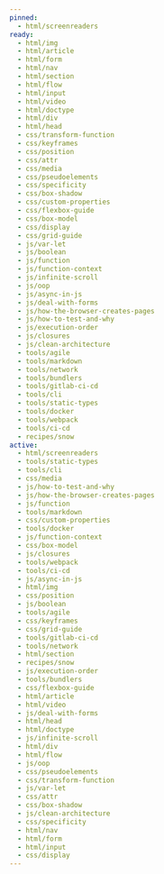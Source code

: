 ```yaml
---
pinned:
  - html/screenreaders
ready:
  - html/img
  - html/article
  - html/form
  - html/nav
  - html/section
  - html/flow
  - html/input
  - html/video
  - html/doctype
  - html/div
  - html/head
  - css/transform-function
  - css/keyframes
  - css/position
  - css/attr
  - css/media
  - css/pseudoelements
  - css/specificity
  - css/box-shadow
  - css/custom-properties
  - css/flexbox-guide
  - css/box-model
  - css/display
  - css/grid-guide
  - js/var-let
  - js/boolean
  - js/function
  - js/function-context
  - js/infinite-scroll
  - js/oop
  - js/async-in-js
  - js/deal-with-forms
  - js/how-the-browser-creates-pages
  - js/how-to-test-and-why
  - js/execution-order
  - js/closures
  - js/clean-architecture
  - tools/agile
  - tools/markdown
  - tools/network
  - tools/bundlers
  - tools/gitlab-ci-cd
  - tools/cli
  - tools/static-types
  - tools/docker
  - tools/webpack
  - tools/ci-cd
  - recipes/snow
active:
  - html/screenreaders
  - tools/static-types
  - tools/cli
  - css/media
  - js/how-to-test-and-why
  - js/how-the-browser-creates-pages
  - js/function
  - tools/markdown
  - css/custom-properties
  - tools/docker
  - js/function-context
  - css/box-model
  - js/closures
  - tools/webpack
  - tools/ci-cd
  - js/async-in-js
  - html/img
  - css/position
  - js/boolean
  - tools/agile
  - css/keyframes
  - css/grid-guide
  - tools/gitlab-ci-cd
  - tools/network
  - html/section
  - recipes/snow
  - js/execution-order
  - tools/bundlers
  - css/flexbox-guide
  - html/article
  - html/video
  - js/deal-with-forms
  - html/head
  - html/doctype
  - js/infinite-scroll
  - html/div
  - html/flow
  - js/oop
  - css/pseudoelements
  - css/transform-function
  - js/var-let
  - css/attr
  - css/box-shadow
  - js/clean-architecture
  - css/specificity
  - html/nav
  - html/form
  - html/input
  - css/display
---
```


